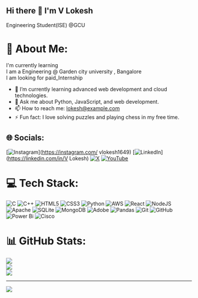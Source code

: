 ## Hi there 👋 I'm V Lokesh
Engineering Student(ISE) @GCU

# 💫 About Me:
I'm currently learning<br>I am a Engineering @ Garden city university , Bangalore<br>I am looking for paid_Internship
- 🌱 I’m currently learning advanced web development and cloud technologies.
- 💬 Ask me about Python, JavaScript, and web development.
- 📫 How to reach me: [lokesh@example.com](mailto:lokesh@example.com)
- ⚡ Fun fact: I love solving puzzles and playing chess in my free time.


## 🌐 Socials:
[![Instagram](https://img.shields.io/badge/Instagram-%23E4405F.svg?logo=Instagram&logoColor=white)](https://instagram.com/ vlokesh1649) [![LinkedIn](https://img.shields.io/badge/LinkedIn-%230077B5.svg?logo=linkedin&logoColor=white)](https://linkedin.com/in/V Lokesh) [![X](https://img.shields.io/badge/X-black.svg?logo=X&logoColor=white)](https://x.com/LokeshV146408) [![YouTube](https://img.shields.io/badge/YouTube-%23FF0000.svg?logo=YouTube&logoColor=white)](https://youtube.com/@@FellowCcbpian369) 

# 💻 Tech Stack:
![C](https://img.shields.io/badge/c-%2300599C.svg?style=for-the-badge&logo=c&logoColor=white) ![C++](https://img.shields.io/badge/c++-%2300599C.svg?style=for-the-badge&logo=c%2B%2B&logoColor=white) ![HTML5](https://img.shields.io/badge/html5-%23E34F26.svg?style=for-the-badge&logo=html5&logoColor=white) ![CSS3](https://img.shields.io/badge/css3-%231572B6.svg?style=for-the-badge&logo=css3&logoColor=white) ![Python](https://img.shields.io/badge/python-3670A0?style=for-the-badge&logo=python&logoColor=ffdd54) ![AWS](https://img.shields.io/badge/AWS-%23FF9900.svg?style=for-the-badge&logo=amazon-aws&logoColor=white) ![React](https://img.shields.io/badge/react-%2320232a.svg?style=for-the-badge&logo=react&logoColor=%2361DAFB) ![NodeJS](https://img.shields.io/badge/node.js-6DA55F?style=for-the-badge&logo=node.js&logoColor=white) ![Apache](https://img.shields.io/badge/apache-%23D42029.svg?style=for-the-badge&logo=apache&logoColor=white) ![SQLite](https://img.shields.io/badge/sqlite-%2307405e.svg?style=for-the-badge&logo=sqlite&logoColor=white) ![MongoDB](https://img.shields.io/badge/MongoDB-%234ea94b.svg?style=for-the-badge&logo=mongodb&logoColor=white) ![Adobe](https://img.shields.io/badge/adobe-%23FF0000.svg?style=for-the-badge&logo=adobe&logoColor=white) ![Pandas](https://img.shields.io/badge/pandas-%23150458.svg?style=for-the-badge&logo=pandas&logoColor=white) ![Git](https://img.shields.io/badge/git-%23F05033.svg?style=for-the-badge&logo=git&logoColor=white) ![GitHub](https://img.shields.io/badge/github-%23121011.svg?style=for-the-badge&logo=github&logoColor=white) ![Power Bi](https://img.shields.io/badge/power_bi-F2C811?style=for-the-badge&logo=powerbi&logoColor=black) ![Cisco](https://img.shields.io/badge/cisco-%23049fd9.svg?style=for-the-badge&logo=cisco&logoColor=black)
# 📊 GitHub Stats:
![](https://github-readme-stats.vercel.app/api?username=Lokeshvishwanath&theme=tokyonight&hide_border=false&include_all_commits=false&count_private=false)<br/>
![](https://github-readme-streak-stats.herokuapp.com/?user=Lokeshvishwanath&theme=tokyonight&hide_border=false)<br/>
![](https://github-readme-stats.vercel.app/api/top-langs/?username=Lokeshvishwanath&theme=tokyonight&hide_border=false&include_all_commits=false&count_private=false&layout=compact)

---
[![](https://visitcount.itsvg.in/api?id=Lokeshvishwanath&icon=0&color=0)](https://visitcount.itsvg.in)

<!-- Proudly created with GPRM ( https://gprm.itsvg.in ) -->
